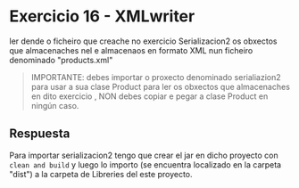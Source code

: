# Exercicio 16 - XMLwriter
ler dende o  ficheiro que creache no  exercicio Serializacion2 os obxectos que almacenaches nel 
e almacenaos en formato XML nun ficheiro denominado "products.xml"

>IMPORTANTE: debes importar o proxecto denominado serialiazion2 para usar a sua clase Product para ler os obxectos que almacenaches en dito exercicio  , NON debes copiar e pegar a clase Product en ningún caso.


## Respuesta
Para importar serializacion2 tengo que crear el jar en dicho proyecto con `clean and build` y luego
lo importo (se encuentra localizado en la carpeta "dist") a la carpeta de Libreries del este proyecto.


